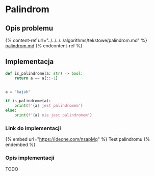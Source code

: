 # Palindrom

## Opis problemu

{% content-ref url="../../../../algorithms/tekstowe/palindrom.md" %}
[palindrom.md](../../../../algorithms/tekstowe/palindrom.md)
{% endcontent-ref %}

## Implementacja

```python
def is_palindrome(a: str) -> bool:
    return a == a[::-1]


a = "kajak"

if is_palindrome(a):
    print(f'{a} jest palindromem')
else:
    print(f'{a} nie jest palindromem')
```

### Link do implementacji

{% embed url="https://ideone.com/nsapMq" %}
Test palindromu
{% endembed %}

### Opis implementacji

TODO
